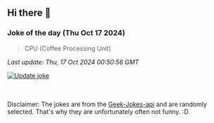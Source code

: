 ## Hi there 👋

### Joke of the day (Thu Oct 17 2024)
<!-- joke -->
>CPU (Coffee Processing Unit)
<!-- /joke -->

*Last update: Thu, 17 Oct 2024 00:50:56 GMT*

[![Update joke](https://github.com/nclskfm/nclskfm/actions/workflows/joke.yml/badge.svg)](https://github.com/nclskfm/nclskfm/actions/workflows/joke.yml)

<br><br>
Disclaimer: The jokes are from the [Geek-Jokes-api](https://github.com/sameerkumar18/geek-joke-api) and are randomly selected. That's why they are unfortunately often not funny. :D
